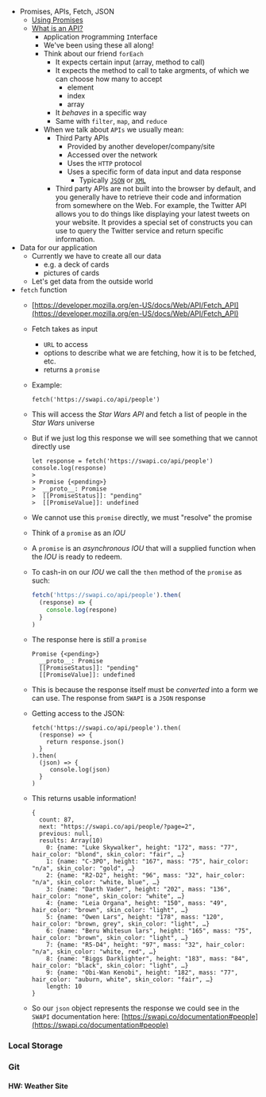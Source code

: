 - Promises, APIs, Fetch, JSON
  - [Using Promises](https://developer.mozilla.org/en-US/docs/Web/JavaScript/Guide/Using_promises)
  - [What is an API?](https://developer.mozilla.org/en-US/docs/Learn/JavaScript/Client-side_web_APIs/Introduction)
    - `A`pplication `P`rogramming `I`nterface
    - We've been using these all along!
    - Think about our friend `forEach`
      - It expects certain input (array, method to call)
      - It expects the method to call to take argments, of which we can choose how many to accept
        - element
        - index
        - array
      - It _behaves_ in a specific way
      - Same with `filter`, `map`, and `reduce`
    - When we talk about `APIs` we usually mean:
      - Third Party APIs
        - Provided by another developer/company/site
        - Accessed over the network
        - Uses the `HTTP` protocol
        - Uses a specific form of data input and data response
          - Typically [`JSON`](http://json.org/) or [`XML`](https://developer.mozilla.org/en-US/docs/XML_introduction)
      - Third party APIs are not built into the browser by default, and you generally have to retrieve their code and information from somewhere on the Web. For example, the Twitter API allows you to do things like displaying your latest tweets on your website. It provides a special set of constructs you can use to query the Twitter service and return specific information.
- Data for our application
  - Currently we have to create all our data
    - e.g. a deck of cards
    - pictures of cards
  - Let's get data from the outside world
- `fetch` function
  - [https://developer.mozilla.org/en-US/docs/Web/API/Fetch_API](https://developer.mozilla.org/en-US/docs/Web/API/Fetch_API)
  - Fetch takes as input
    - `URL` to access
    - options to describe what we are fetching, how it is to be fetched, etc.
    - returns a `promise`
  - Example:
    ```
    fetch('https://swapi.co/api/people')
    ```

  - This will access the _Star Wars API_ and fetch a list of people in the _Star Wars_ universe

  - But if we just log this response we will see something that we cannot directly use
    ```
    let response = fetch('https://swapi.co/api/people')
    console.log(response)
    >
    > Promise {<pending>}
    >  __proto__: Promise
    >  [[PromiseStatus]]: "pending"
    >  [[PromiseValue]]: undefined
    ```

  - We cannot use this `promise` directly, we must "resolve" the promise
  - Think of a `promise` as an _IOU_
  - A `promise` is an *asynchronous* _IOU_ that will a supplied function when the _IOU_ is ready to redeem.
  - To cash-in on our _IOU_ we call the `then` method of the `promise` as such:
    ```javascript
    fetch('https://swapi.co/api/people').then(
      (response) => {
        console.log(respone)
      }
    )
    ```

  - The response here is *still* a `promise`
    ```
    Promise {<pending>}
      __proto__: Promise
      [[PromiseStatus]]: "pending"
      [[PromiseValue]]: undefined
    ```

  - This is because the response itself must be _converted_ into a form we can use.  The response from `SWAPI` is a `JSON` response
  - Getting access to the JSON:
    ```
    fetch('https://swapi.co/api/people').then(
      (response) => {
        return response.json()
      }
    ).then(
      (json) => {
         console.log(json)
      }
    )
    ```

  - This returns usable information!
    ```
    {
      count: 87,
      next: "https://swapi.co/api/people/?page=2",
      previous: null,
      results: Array(10)
        0: {name: "Luke Skywalker", height: "172", mass: "77", hair_color: "blond", skin_color: "fair", …}
        1: {name: "C-3PO", height: "167", mass: "75", hair_color: "n/a", skin_color: "gold", …}
        2: {name: "R2-D2", height: "96", mass: "32", hair_color: "n/a", skin_color: "white, blue", …}
        3: {name: "Darth Vader", height: "202", mass: "136", hair_color: "none", skin_color: "white", …}
        4: {name: "Leia Organa", height: "150", mass: "49", hair_color: "brown", skin_color: "light", …}
        5: {name: "Owen Lars", height: "178", mass: "120", hair_color: "brown, grey", skin_color: "light", …}
        6: {name: "Beru Whitesun lars", height: "165", mass: "75", hair_color: "brown", skin_color: "light", …}
        7: {name: "R5-D4", height: "97", mass: "32", hair_color: "n/a", skin_color: "white, red", …}
        8: {name: "Biggs Darklighter", height: "183", mass: "84", hair_color: "black", skin_color: "light", …}
        9: {name: "Obi-Wan Kenobi", height: "182", mass: "77", hair_color: "auburn, white", skin_color: "fair", …}
        length: 10
    }
    ```
  - So our `json` object represents the response we could see in the `SWAPI` documentation here: [https://swapi.co/documentation#people](https://swapi.co/documentation#people)

### Local Storage

### Git

#### HW: Weather Site

